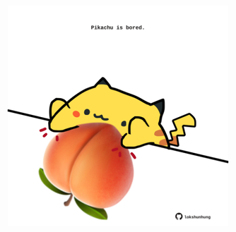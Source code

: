 <!-- built at 21/11/2021, 07:02:13 UTC -->
<p align="center">
  <img width="500" height="500" src="./ReadmeImage.svg">
</p>
